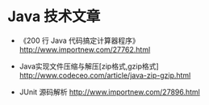 
# Java 技术文章


- 《200 行 Java 代码搞定计算器程序》  http://www.importnew.com/27762.html
- Java实现文件压缩与解压[zip格式,gzip格式] http://www.codeceo.com/article/java-zip-gzip.html

- JUnit 源码解析 http://www.importnew.com/27896.html
